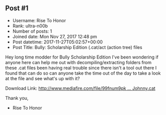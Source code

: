 ## Post #1
- Username: Rise To Honor
- Rank: ultra-n00b
- Number of posts: 1
- Joined date: Mon Nov 27, 2017 12:48 pm
- Post datetime: 2017-11-27T05:02:57+00:00
- Post Title: Bully: Scholarship Edition (.cat/act (action tree) files

Hey long time modder for Bully Scholarship Edition I've been wondering if anyone here can help me out with decompiling/extracting folders from these .cat files been having real trouble since there isn't a tool out there I found that can do so can anyone take the time out of the day to take a look at the file and see what's up with it?


Download Link: [http://www.mediafire.com/file/99fnum9pk ... Johnny.cat](http://www.mediafire.com/file/99fnum9pk3ce71c/G_Johnny.cat)

Thank you,

- Rise To Honor
